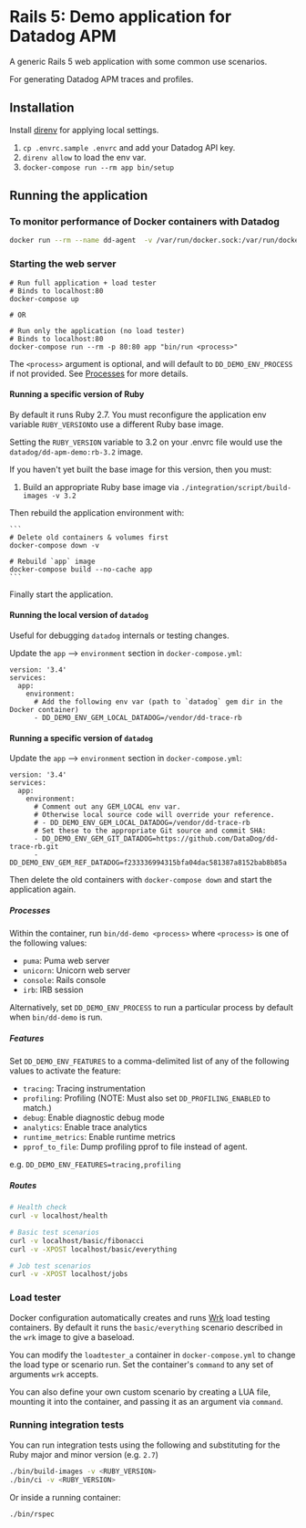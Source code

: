 # Rails 5: Demo application for Datadog APM

A generic Rails 5 web application with some common use scenarios.

For generating Datadog APM traces and profiles.

## Installation

Install [direnv](https://github.com/direnv/direnv) for applying local settings.

1. `cp .envrc.sample .envrc` and add your Datadog API key.
2. `direnv allow` to load the env var.
3. `docker-compose run --rm app bin/setup`

## Running the application

### To monitor performance of Docker containers with Datadog

```sh
docker run --rm --name dd-agent  -v /var/run/docker.sock:/var/run/docker.sock:ro -v /proc/:/host/proc/:ro -v /sys/fs/cgroup/:/host/sys/fs/cgroup:ro -e API_KEY=$DD_API_KEY datadog/docker-dd-agent:latest
```

### Starting the web server

```
# Run full application + load tester
# Binds to localhost:80
docker-compose up

# OR

# Run only the application (no load tester)
# Binds to localhost:80
docker-compose run --rm -p 80:80 app "bin/run <process>"
```

The `<process>` argument is optional, and will default to `DD_DEMO_ENV_PROCESS` if not provided. See [Processes](#processes) for more details.

#### Running a specific version of Ruby

By default it runs Ruby 2.7. You must reconfigure the application env variable `RUBY_VERSION`to use a different Ruby base image.

Setting the `RUBY_VERSION` variable to 3.2 on your .envrc file would use the `datadog/dd-apm-demo:rb-3.2` image.

If you haven't yet built the base image for this version, then you must:

1. Build an appropriate Ruby base image via `./integration/script/build-images -v 3.2`

Then rebuild the application environment with:

    ```
    # Delete old containers & volumes first
    docker-compose down -v

    # Rebuild `app` image
    docker-compose build --no-cache app
    ```

Finally start the application.

#### Running the local version of `datadog`

Useful for debugging `datadog` internals or testing changes.

Update the `app` --> `environment` section in `docker-compose.yml`:

```
version: '3.4'
services:
  app:
    environment:
      # Add the following env var (path to `datadog` gem dir in the Docker container)
      - DD_DEMO_ENV_GEM_LOCAL_DATADOG=/vendor/dd-trace-rb
```

#### Running a specific version of `datadog`

Update the `app` --> `environment` section in `docker-compose.yml`:

```
version: '3.4'
services:
  app:
    environment:
      # Comment out any GEM_LOCAL env var.
      # Otherwise local source code will override your reference.
      # - DD_DEMO_ENV_GEM_LOCAL_DATADOG=/vendor/dd-trace-rb
      # Set these to the appropriate Git source and commit SHA:
      - DD_DEMO_ENV_GEM_GIT_DATADOG=https://github.com/DataDog/dd-trace-rb.git
      - DD_DEMO_ENV_GEM_REF_DATADOG=f233336994315bfa04dac581387a8152bab8b85a
```

Then delete the old containers with `docker-compose down` and start the application again.

##### Processes

Within the container, run `bin/dd-demo <process>` where `<process>` is one of the following values:

 - `puma`: Puma web server
 - `unicorn`: Unicorn web server
 - `console`: Rails console
 - `irb`: IRB session

 Alternatively, set `DD_DEMO_ENV_PROCESS` to run a particular process by default when `bin/dd-demo` is run.

##### Features

Set `DD_DEMO_ENV_FEATURES` to a comma-delimited list of any of the following values to activate the feature:

 - `tracing`: Tracing instrumentation
 - `profiling`: Profiling (NOTE: Must also set `DD_PROFILING_ENABLED` to match.)
 - `debug`: Enable diagnostic debug mode
 - `analytics`: Enable trace analytics
 - `runtime_metrics`: Enable runtime metrics
 - `pprof_to_file`: Dump profiling pprof to file instead of agent.

e.g. `DD_DEMO_ENV_FEATURES=tracing,profiling`

##### Routes

```sh
# Health check
curl -v localhost/health

# Basic test scenarios
curl -v localhost/basic/fibonacci
curl -v -XPOST localhost/basic/everything

# Job test scenarios
curl -v -XPOST localhost/jobs
```

### Load tester

Docker configuration automatically creates and runs [Wrk](https://github.com/wg/wrk) load testing containers. By default it runs the `basic/everything` scenario described in the `wrk` image to give a baseload.

You can modify the `loadtester_a` container in `docker-compose.yml` to change the load type or scenario run. Set the container's `command` to any set of arguments `wrk` accepts.

You can also define your own custom scenario by creating a LUA file, mounting it into the container, and passing it as an argument via `command`.

### Running integration tests

You can run integration tests using the following and substituting for the Ruby major and minor version (e.g. `2.7`)

```sh
./bin/build-images -v <RUBY_VERSION>
./bin/ci -v <RUBY_VERSION>
```

Or inside a running container:

```sh
./bin/rspec
```
